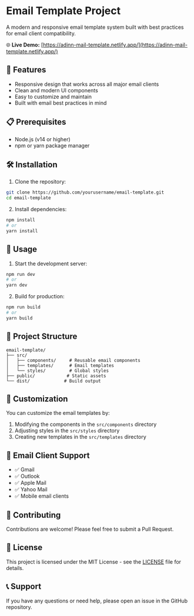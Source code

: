 # Email Template Project

A modern and responsive email template system built with best practices for email client compatibility.

🌐 **Live Demo:** [https://adinn-mail-template.netlify.app/](https://adinn-mail-template.netlify.app/)

## 🚀 Features

- Responsive design that works across all major email clients
- Clean and modern UI components
- Easy to customize and maintain
- Built with email best practices in mind

## 📋 Prerequisites

- Node.js (v14 or higher)
- npm or yarn package manager

## 🛠️ Installation

1. Clone the repository:

```bash
git clone https://github.com/yourusername/email-template.git
cd email-template
```

2. Install dependencies:

```bash
npm install
# or
yarn install
```

## 🎯 Usage

1. Start the development server:

```bash
npm run dev
# or
yarn dev
```

2. Build for production:

```bash
npm run build
# or
yarn build
```

## 📁 Project Structure

```
email-template/
├── src/
│   ├── components/     # Reusable email components
│   ├── templates/      # Email templates
│   └── styles/         # Global styles
├── public/            # Static assets
└── dist/             # Build output
```

## 🎨 Customization

You can customize the email templates by:

1. Modifying the components in the `src/components` directory
2. Adjusting styles in the `src/styles` directory
3. Creating new templates in the `src/templates` directory

## 📧 Email Client Support

- ✅ Gmail
- ✅ Outlook
- ✅ Apple Mail
- ✅ Yahoo Mail
- ✅ Mobile email clients

## 🤝 Contributing

Contributions are welcome! Please feel free to submit a Pull Request.

## 📝 License

This project is licensed under the MIT License - see the [LICENSE](LICENSE) file for details.

## 📞 Support

If you have any questions or need help, please open an issue in the GitHub repository.
